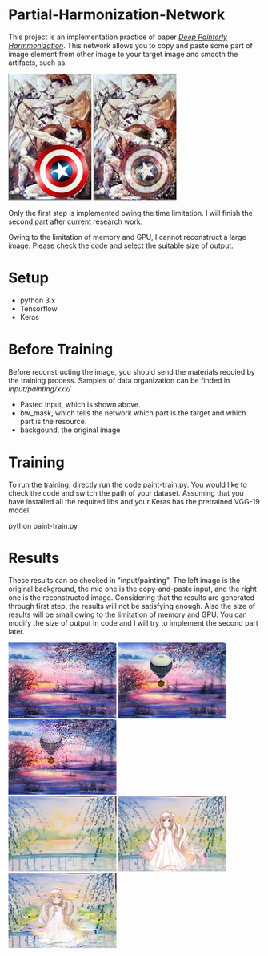 # Partial-Harmonization-Network

This project is an implementation practice of paper [*Deep Painterly Harmmonization*](https://arxiv.org/pdf/1804.03189.pdf). This network allows you to copy and paste some part of image element from other image to your target image and smooth the artifacts, such as:

![0](input/painting/shield/input.jpg) ![1](input/painting/shield/result_at_iteration_149.png)

Only the first step is implemented owing the time limitation. I will finish the second part after current research work.

Owing to the limitation of memory and GPU, I cannot reconstruct a large image. Please check the code and select the suitable size of output.

# Setup
  * python 3.x
  * Tensorflow
  * Keras

# Before Training
  Before reconstructing the image, you should send the materials requied by the training process. Samples of data organization can be finded in *input/painting/xxx/*
  * Pasted input, which is shown above.
  * bw_mask, which tells the network which part is the target and which part is the resource.
  * backgound, the original image

# Training
 To run the training, directly run the code paint-train.py. You would like to check the code and switch the path of your dataset. 
 Assuming that you have installed all the required libs and your Keras has the pretrained VGG-19 model.
 
 python paint-train.py
 
# Results
  These results can be checked in "input/painting". The left image is the original background, the mid one is the copy-and-paste input, and the right one is the reconstructed image. Considering that the results are generated through first step, the results will not be satisfying enough. Also the size of results will be small owing to the limitation of memory and GPU. You can modify the size of output in code and I will try to implement the second part later.<br>
 
  ![bg1](input/painting/balloon1/background.jpg)  ![2](input/painting/balloon1/input.jpg) ![3](input/painting/balloon1/result.jpg)<br>
  ![bg2](input/painting/campus/background.jpg)  ![4](input/painting/campus/input.jpg) ![5](input/painting/campus/result.jpg)
